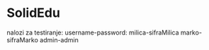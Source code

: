 # SolidEdu
nalozi za testiranje:
username-password:
milica-sifraMilica
marko-sifraMarko
admin-admin
